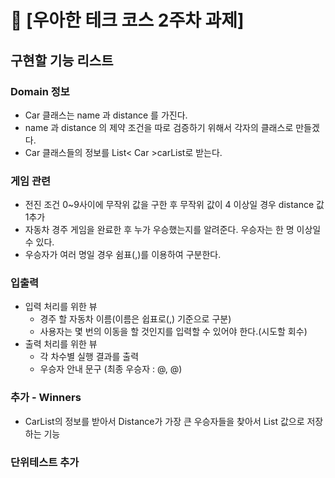 # 🚀 [우아한 테크 코스 2주차 과제]

## 구현할 기능 리스트

### Domain 정보
* Car 클래스는 name 과 distance 를 가진다.
* name 과 distance 의 제약 조건을 따로 검증하기 위해서 각자의 클래스로 만들겠다.
* Car 클래스들의 정보를 List< Car >carList로 받는다.

### 게임 관련
* 전진 조건 0~9사이에 무작위 값을 구한 후 무작위 값이 4 이상일 경우 distance 값 1추가
* 자동차 경주 게임을 완료한 후 누가 우승했는지를 알려준다. 우승자는 한 명 이상일 수 있다.
* 우승자가 여러 명일 경우 쉼표(,)를 이용하여 구분한다.

### 입출력
* 입력 처리를 위한 뷰
  * 경주 할 자동차 이름(이름은 쉽표로(,) 기준으로 구분)
  * 사용자는 몇 번의 이동을 할 것인지를 입력할 수 있어야 한다.(시도할 회수)
* 출력 처리를 위한 뷰
  * 각 차수별 실행 결과를 출력 
  * 우승자 안내 문구 (최종 우승자 : @, @)

### 추가 - Winners 
* CarList의 정보를 받아서 Distance가 가장 큰 우승자들을 찾아서 List 값으로 저장하는 기능

### 단위테스트 추가

